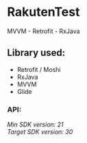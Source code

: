 # RakutenTest
MVVM - Retrofit - RxJava

## Library used:

* Retrofit / Moshi
* RxJava
* MVVM
* Glide

### API:

*Min SDK version: 21*<br/>
*Target SDK version: 30*
